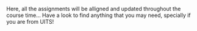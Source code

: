 Here, all the assignments will be alligned and updated throughout the course time... Have a look to find anything that you may need, specially if you are from UITS!
